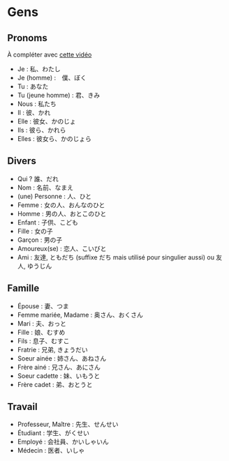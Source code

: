 # Gens

## Pronoms

À compléter avec [cette vidéo](https://www.youtube.com/watch?v=yBlk1HD6sjc)

- Je : 私、わたし
- Je (homme) :　僕、ぼく
- Tu : あなた
- Tu (jeune homme) : 君、きみ
- Nous : 私たち
- Il : 彼、かれ
- Elle : 彼女、かのじょ
- Ils : 彼ら、かれら
- Elles : 彼女ら、かのじょら

## Divers

- Qui ? 誰、だれ
- Nom : 名前、なまえ
- (une) Personne : 人、ひと
- Femme : 女の人、おんなのひと
- Homme : 男の人、おとこのひと
- Enfant : 子供、こども
- Fille : 女の子
- Garçon : 男の子
- Amoureux(se) : 恋人、こいびと
- Ami : 友達, ともだち (suffixe だち mais utilisé pour singulier aussi) ou 友人, ゆうじん

## Famille

- Épouse : 妻、つま
- Femme mariée, Madame : 奥さん、おくさん
- Mari : 夫、おっと
- Fille : 娘、むすめ
- Fils : 息子、むすこ
- Fratrie : 兄弟, きょうだい
- Soeur ainée : 姉さん、あねさん
- Frère ainé : 兄さん、あにさん
- Soeur cadette : 妹、いもうと
- Frère cadet : 弟、おとうと

## Travail

- Professeur, Maître : 先生、せんせい
- Étudiant : 学生、がくせい
- Employé : 会社員、かいしゃいん
- Médecin : 医者、いしゃ

